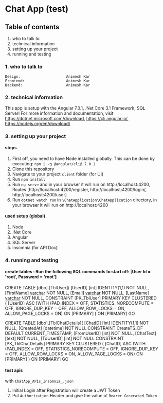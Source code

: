 # Chat App (test)

## Table of contents

1. who to talk to
2. technical information
3. setting up your project
4. running and testing

### 1. who to talk to
```
Design:                     Animesh Kar
Frontend:                   Animesh Kar
Backend:                    Animesh Kar
```

### 2. technical information
This app is setup with the Angular 7.0.1, .Net Core 3.1 Framework, SQL Server!
For more information and documentation, visit https://dotnet.microsoft.com/download, https://cli.angular.io/, https://nodejs.org/en/download/

### 3. setting up your project

#### steps
1. First off, you need to have Node installed globally. This can be done by executing: ```npm i -g @angular/cli@ 7.0.1``` 
2. Clone this repository
3. Navigate to your project `client` folder (for UI)
3. Run ```npm install```
5. Run ```ng serve``` and in your browser it will run on http://localhost:4200, Routes [http://localhost:4200/register, http://localhost:4200/login/, http://localhost:4200/user]
6. Run ```dotnet watch run``` in `\ChatApplication\ChatApplication` directory, in your browser it will run on http://localhost:4200


#### used setup (global)

1. Node
2. .Net Core 
3. Angular
4. SQL Server
5. Insomnia (for API Doc)


### 4. running and testing

#### create tables : Run the following SQL commands to start off: [User Id = 'root', Password = 'root']
   
CREATE TABLE [dbo].[TblUser](
    [UserID] [int] IDENTITY(1,1) NOT NULL,
    [FirstName] [varchar](50) NOT NULL,
    [Email] [varchar](50) NOT NULL,
    [LastName] [varchar](50) NOT NULL,
 CONSTRAINT [PK_TblUser] PRIMARY KEY CLUSTERED
(
    [UserID] ASC
)WITH (PAD_INDEX = OFF, STATISTICS_NORECOMPUTE = OFF, IGNORE_DUP_KEY = OFF, ALLOW_ROW_LOCKS = ON, ALLOW_PAGE_LOCKS = ON) ON [PRIMARY]
) ON [PRIMARY]
GO

CREATE TABLE [dbo].[TblChatDetails](
    [ChatID] [int] IDENTITY(1,1) NOT NULL,
    [CreatedAt] [datetime] NOT NULL CONSTRAINT CreateTS_DF DEFAULT CURRENT_TIMESTAMP,
    [FromUserID] [int] NOT NULL,
    [ChatText] [text] NOT NULL,
    [ToUserID] [int] NOT NULL
 CONSTRAINT [PK_TblChatDetails] PRIMARY KEY CLUSTERED
(
    [ChatID] ASC
)WITH (PAD_INDEX = OFF, STATISTICS_NORECOMPUTE = OFF, IGNORE_DUP_KEY = OFF, ALLOW_ROW_LOCKS = ON, ALLOW_PAGE_LOCKS = ON) ON [PRIMARY]
) ON [PRIMARY]
GO

#### test apis 
with `ChatApp_APIs_Insomnia_.json`

1. Initial Login after Registration will create a JWT Token
2. Put ``Authorization`` Header and give the value of `Bearer Generated_Token`

